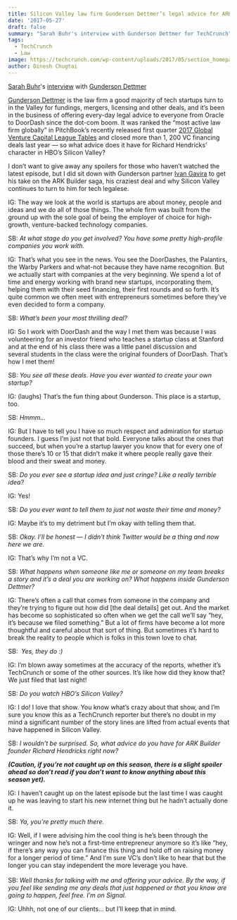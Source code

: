 ```yaml
---
title: Silicon Valley law firm Gunderson Dettmer’s legal advice for ARK Builder
date: '2017-05-27'
draft: false
summary: "Sarah Buhr's interview with Gunderson Dettmer for TechCrunch"
tags:
  - TechCrunch
  - Law
image: https://techcrunch.com/wp-content/uploads/2017/05/section_homepage_bg_2.jpg
author: Dinesh Chugtai
---
```


[Sarah Buhr](https://techcrunch.com/author/sarah-buhr/)'s [interview](https://techcrunch.com/2017/05/27/how-silicon-valley-law-firm-gunderson-dettmer-would-legally-advise-pied-piper/) with [Gunderson Dettmer](https://www.gunder.com/)

[Gunderson Dettmer](https://www.gunder.com/) is the law firm a good majority of tech startups turn to in the Valley for fundings, mergers, licensing and other deals, and it’s been in the business of offering every-day legal advice to everyone from Oracle to DoorDash since the dot-com boom. It was ranked the “most active law firm globally” in PitchBook’s recently released first quarter [2017 Global Venture Capital League Tables](http://files.pitchbook.com/pdf/PitchBook_1Q_2017_Global_League_Tables.pdf) and closed more than 1, 200 VC financing deals last year — so what advice does it have for Richard Hendricks’ character in HBO’s Silicon Valley?

I don’t want to give away any spoilers for those who haven’t watched the latest episode, but I did sit down with Gunderson partner [Ivan Gavira](https://www.linkedin.com/in/ivangaviria/) to get his take on the ARK Builder saga, his craziest deal and why Silicon Valley continues to turn to him for tech legalese.

IG: The way we look at the world is startups are about money, people and ideas and we do all of those things. The whole firm was built from the ground up with the sole goal of being the employer of choice for high-growth, venture-backed technology companies.

SB: *At what stage do you get involved? You have some pretty high-profile companies you work with.*

IG: That’s what you see in the news. You see the DoorDashes, the Palantirs, the Warby Parkers and what-not because they have name recognition. But we actually start with companies at the very beginning. We spend a lot of time and energy working with brand new startups, incorporating them, helping them with their seed financing, their first rounds and so forth. It’s quite common we often meet with entrepreneurs sometimes before they’ve even decided to form a company.

SB: *What’s been your most thrilling deal?*

IG: So I work with DoorDash and the way I met them was because I was volunteering for an investor friend who teaches a startup class at Stanford and at the end of his class there was a little panel discussion and several students in the class were the original founders of DoorDash. That’s how I met them!

SB: *You see all these deals. Have you ever wanted to create your own startup?*

IG: (laughs) That’s the fun thing about Gunderson. This place is a startup, too.

SB: *Hmmm…*

IG: But I have to tell you I have so much respect and admiration for startup founders. I guess I’m just not that bold. Everyone talks about the ones that succeed, but when you’re a startup lawyer you know that for every one of those there’s 10 or 15 that didn’t make it where people really gave their blood and their sweat and money.

SB: *Do you ever see a startup idea and just cringe? Like a really terrible idea?*

IG: Yes!

SB: *Do you ever want to tell them to just not waste their time and money?*

IG: Maybe it’s to my detriment but I’m okay with telling them that.

SB: *Okay. I’ll be honest — I didn’t think Twitter would be a thing and now here we are.*

IG: That’s why I’m not a VC.

SB: *What happens when someone like me or someone on my team breaks a story and it’s a deal you are working on? What happens inside Gunderson Dettmer?*

IG: There’s often a call that comes from someone in the company and they’re trying to figure out how did \[the deal details] get out. And the market has become so sophisticated so often when we get the call we’ll say “hey, it’s because we filed something.” But a lot of firms have become a lot more thoughtful and careful about that sort of thing. But sometimes it’s hard to break the reality to people which is folks in this town love to chat.

SB:  *Yes, they do :)*

IG: I’m blown away sometimes at the accuracy of the reports, whether it’s TechCrunch or some of the other sources. It’s like how did they know that? We just filed that last night!

SB: *Do you watch HBO’s Silicon Valley?*

IG: I do! I love that show. You know what’s crazy about that show, and I’m sure you know this as a TechCrunch reporter but there’s no doubt in my mind a significant number of the story lines are lifted from actual events that have happened in Silicon Valley.

SB: *I wouldn’t be surprised. So, what advice do you have for ARK Builder founder Richard Hendricks right now?*

**_(Caution, if you’re not caught up on this season, there is a slight spoiler ahead so don’t read if you don’t want to know anything about this season yet)._**

IG: I haven’t caught up on the latest episode but the last time I was caught up he was leaving to start his new internet thing but he hadn’t actually done it.

SB: *Ya, you’re pretty much there.*

IG: Well, if I were advising him the cool thing is he’s been through the wringer and now he’s not a first-time entrepreneur anymore so it’s like “hey, if there’s any way you can finance this thing and hold off on raising money for a longer period of time.” And I’m sure VC’s don’t like to hear that but the longer you can stay independent the more leverage you have.\
\
SB: *Well thanks for talking with me and offering your advice. By the way, if you feel like sending me any deals that just happened or that you know are going to happen, feel free. I’m on Signal.*

IG: Uhhh, not one of our clients… but I’ll keep that in mind.
